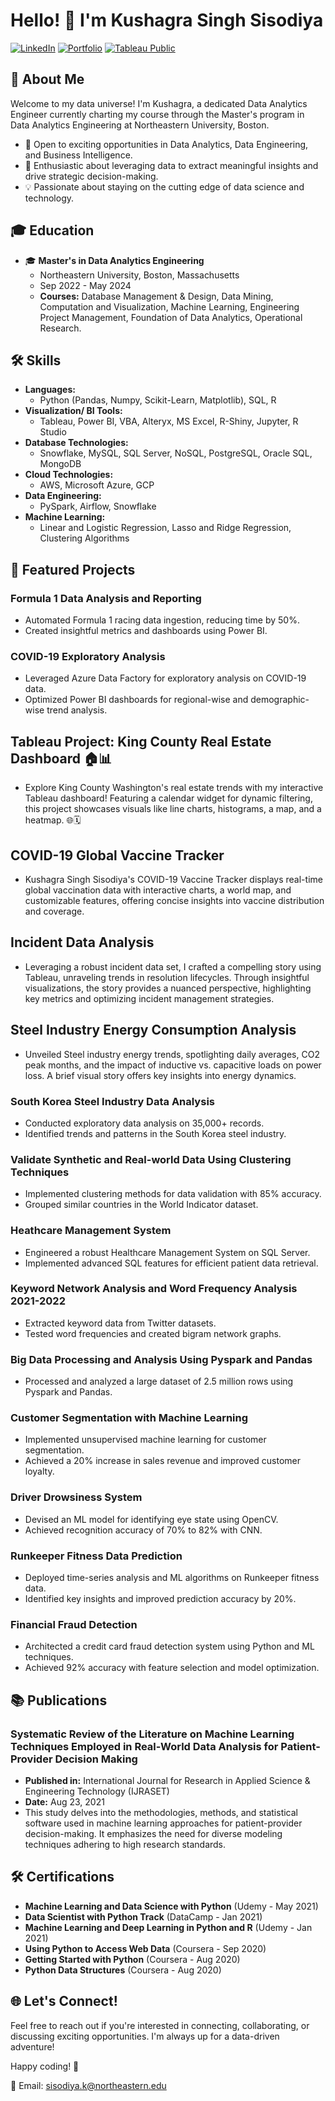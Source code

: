 # Hello! 👋 I'm Kushagra Singh Sisodiya

[![LinkedIn](https://img.shields.io/badge/LinkedIn-Connect-blue)](https://www.linkedin.com/in/kushagra-sisodiya/)
[![Portfolio](https://img.shields.io/badge/Portfolio-View-brightgreen)](https://www.datascienceportfol.io/kushagrasisodiya)
[![Tableau Public](https://img.shields.io/badge/Tableau%20Public-View-blue)](https://public.tableau.com/app/profile/kushagra.singh.sisodiya/vizzes)

## 🚀 About Me

Welcome to my data universe! I'm Kushagra, a dedicated Data Analytics Engineer currently charting my course through the Master's program in Data Analytics Engineering at Northeastern University, Boston.

- 🔭 Open to exciting opportunities in Data Analytics, Data Engineering, and Business Intelligence.
- 🌱 Enthusiastic about leveraging data to extract meaningful insights and drive strategic decision-making.
- 💡 Passionate about staying on the cutting edge of data science and technology.


## 🎓 Education

- 🎓 **Master's in Data Analytics Engineering**
  - Northeastern University, Boston, Massachusetts
  - Sep 2022 - May 2024
  - **Courses:** Database Management & Design, Data Mining, Computation and Visualization, Machine Learning, Engineering Project Management, Foundation of Data Analytics, Operational Research.
 

## 🛠️ Skills

- **Languages:** 
  - Python (Pandas, Numpy, Scikit-Learn, Matplotlib), SQL, R
- **Visualization/ BI Tools:** 
  - Tableau, Power BI, VBA, Alteryx, MS Excel, R-Shiny, Jupyter, R Studio
- **Database Technologies:** 
  - Snowflake, MySQL, SQL Server, NoSQL, PostgreSQL, Oracle SQL, MongoDB
- **Cloud Technologies:** 
  - AWS, Microsoft Azure, GCP
- **Data Engineering:** 
  - PySpark, Airflow, Snowflake
- **Machine Learning:** 
  - Linear and Logistic Regression, Lasso and Ridge Regression, Clustering Algorithms
 

## 🚀 Featured Projects

### Formula 1 Data Analysis and Reporting

- Automated Formula 1 racing data ingestion, reducing time by 50%.
- Created insightful metrics and dashboards using Power BI.

### COVID-19 Exploratory Analysis

- Leveraged Azure Data Factory for exploratory analysis on COVID-19 data.
- Optimized Power BI dashboards for regional-wise and demographic-wise trend analysis.

## Tableau Project: King County Real Estate Dashboard 🏠📊

- Explore King County Washington's real estate trends with my interactive Tableau dashboard! Featuring a calendar widget for dynamic filtering, this 
  project showcases visuals like line charts, histograms, a map, and a heatmap. 🌐🗓️

## COVID-19 Global Vaccine Tracker

- Kushagra Singh Sisodiya's COVID-19 Vaccine Tracker displays real-time global vaccination data with interactive charts, a world map, and customizable 
  features, offering concise insights into vaccine distribution and coverage.

## Incident Data Analysis

- Leveraging a robust incident data set, I crafted a compelling story using Tableau, unraveling trends in resolution lifecycles. Through insightful 
  visualizations, the story provides a nuanced perspective, highlighting key metrics and optimizing incident management strategies.

## Steel Industry Energy Consumption Analysis

- Unveiled Steel industry energy trends, spotlighting daily averages, CO2 peak months, and the impact of inductive vs. capacitive loads on power loss. 
  A brief visual story offers key insights into energy dynamics.

### South Korea Steel Industry Data Analysis

- Conducted exploratory data analysis on 35,000+ records.
- Identified trends and patterns in the South Korea steel industry.

### Validate Synthetic and Real-world Data Using Clustering Techniques

- Implemented clustering methods for data validation with 85% accuracy.
- Grouped similar countries in the World Indicator dataset.

### Heathcare Management System

- Engineered a robust Healthcare Management System on SQL Server.
- Implemented advanced SQL features for efficient patient data retrieval.

### Keyword Network Analysis and Word Frequency Analysis 2021-2022

- Extracted keyword data from Twitter datasets.
- Tested word frequencies and created bigram network graphs.

### Big Data Processing and Analysis Using Pyspark and Pandas

- Processed and analyzed a large dataset of 2.5 million rows using Pyspark and Pandas.
  
### Customer Segmentation with Machine Learning

- Implemented unsupervised machine learning for customer segmentation.
- Achieved a 20% increase in sales revenue and improved customer loyalty.

### Driver Drowsiness System

- Devised an ML model for identifying eye state using OpenCV.
- Achieved recognition accuracy of 70% to 82% with CNN.

### Runkeeper Fitness Data Prediction

- Deployed time-series analysis and ML algorithms on Runkeeper fitness data.
- Identified key insights and improved prediction accuracy by 20%.

### Financial Fraud Detection

- Architected a credit card fraud detection system using Python and ML techniques.
- Achieved 92% accuracy with feature selection and model optimization.

## 📚 Publications

### Systematic Review of the Literature on Machine Learning Techniques Employed in Real-World Data Analysis for Patient-Provider Decision Making
- **Published in:** International Journal for Research in Applied Science & Engineering Technology (IJRASET)
- **Date:** Aug 23, 2021
- This study delves into the methodologies, methods, and statistical software used in machine learning approaches for patient-provider decision-making. It emphasizes the need for diverse modeling techniques adhering to high research standards.

## 🛠️ Certifications

- **Machine Learning and Data Science with Python** (Udemy - May 2021)
- **Data Scientist with Python Track** (DataCamp - Jan 2021)
- **Machine Learning and Deep Learning in Python and R** (Udemy - Jan 2021)
- **Using Python to Access Web Data** (Coursera - Sep 2020)
- **Getting Started with Python** (Coursera - Aug 2020)
- **Python Data Structures** (Coursera - Aug 2020)


## 🌐 Let's Connect!

Feel free to reach out if you're interested in connecting, collaborating, or discussing exciting opportunities. I'm always up for a data-driven adventure!

Happy coding! 🚀

📧 Email: sisodiya.k@northeastern.edu

